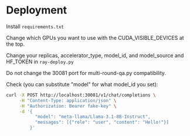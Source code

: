 # Deployment

Install `requirements.txt`

Change which GPUs you want to use with the CUDA_VISIBLE_DEVICES at the top.

Change your replicas, accelerator_type, model_id, and model_source and HF_TOKEN in `ray-deploy.py`

Do not change the 30081 port for multi-round-qa.py compatibility.

Check (you can substitute "model" for what model_id you set):
```bash
curl -X POST http://localhost:30081/v1/chat/completions \
     -H "Content-Type: application/json" \
     -H "Authorization: Bearer fake-key" \
     -d '{
           "model": "meta-llama/Llama-3.1-8B-Instruct",
           "messages": [{"role": "user", "content": "Hello!"}]
         }'
```